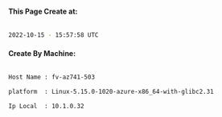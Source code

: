 
   
#### This Page Create at:

```bash

2022-10-15 - 15:57:58 UTC

```

#### Create By Machine:

```bash

Host Name : fv-az741-503

platform  : Linux-5.15.0-1020-azure-x86_64-with-glibc2.31

Ip Local  : 10.1.0.32

```

